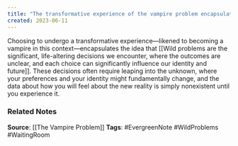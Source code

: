 ```yaml
---
title: "The transformative experience of the vampire problem encapsulates the essence of a wild problem"
created: 2023-06-11
---
```


Choosing to undergo a transformative experience—likened to becoming a vampire in this context—encapsulates the idea that [[Wild problems are the significant, life-altering decisions we encounter, where the outcomes are unclear, and each choice can significantly influence our identity and future]]. These decisions often require leaping into the unknown, where your preferences and your identity might fundamentally change, and the data about how you will feel about the new reality is simply nonexistent until you experience it.

### Related Notes
**Source**: [[The Vampire Problem]]
**Tags**: #EvergreenNote #WildProblems #WaitingRoom 

